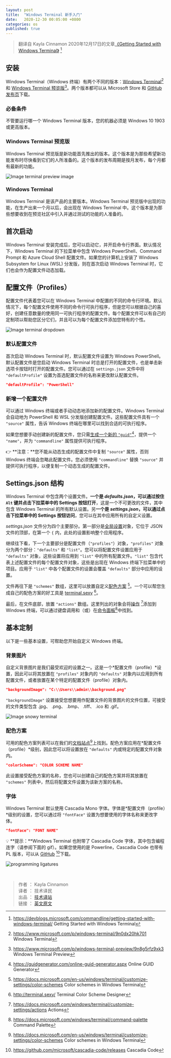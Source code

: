 ```yaml
---
layout: post
title:  "Windows Terminal 新手入门"
date:   2020-12-30 00:05:00 +0800
categories: os
published: true
---
```


> 翻译自 Kayla Cinnamon 2020年12月17日的文章[《Getting Started with Windows Terminal》](https://devblogs.microsoft.com/commandline/getting-started-with-windows-terminal/) [^1]

[^1]: <https://devblogs.microsoft.com/commandline/getting-started-with-windows-terminal/> Getting Started with Windows Terminal

## 安装

Windows Terminal（Windows 终端）有两个不同的版本：[Windows Terminal](https://www.microsoft.com/p/windows-terminal/9n0dx20hk701)[^Terminal] 和 [Windows Terminal 预览版](https://www.microsoft.com/p/windows-terminal-preview/9n8g5rfz9xk3)[^Preview]。两个版本都可以从 Microsoft Store 和 [GitHub 发布页](https://github.com/microsoft/terminal/releases)下载。

[^Terminal]: <https://www.microsoft.com/p/windows-terminal/9n0dx20hk701> Windows Terminal
[^Preview]: <https://www.microsoft.com/p/windows-terminal-preview/9n8g5rfz9xk3> Windows Terminal Preview

### 必备条件

不管要运行哪一个 Windows Terminal 版本，您的机器必须是 Windows 10 1903 或更高版本。

### Windows Terminal 预览版

Windows Terminal 预览版是新功能首先推出的版本。这个版本是为那些希望新功能发布时尽快看到它们的人所准备的。这个版本的发布周期是按月发布，每个月都有最新的功能。

![Image terminal preview image](/assets/images/202012/terminal-preview-image-e1592500021421.png)

### Windows Terminal

Windows Terminal 是该产品的主要版本。Windows Terminal 预览版中出现的功能，在生产出来一个月以后，会出现在 Windows Terminal 中。这个版本是为那些想要收到在预览社区中引入并通过测试的功能的人准备的。

## 首次启动

Windows Terminal 安装完成后，您可以启动它，并开启命令行界面。默认情况下，Windows Terminal 的下拉菜单中包含 Windows PowerShell、Command Prompt 和 Azure Cloud Shell 配置文件。如果您的计算机上安装了 Windows Subsystem for Linux (WSL) 分发版，则在首次启动 Windows Terminal 时，它们也会作为配置文件动态加载。

## 配置文件（Profiles）

配置文件代表着您可以在 Windows Terminal 中配置的不同的命令行环境。默认情况下，每个配置文件使用不同的命令行可执行程序，但是您可以根据自己的喜好，创建任意数量的使用同一可执行程序的配置文件。每个配置文件可以有自己的定制项以帮助您区分它们，并且可以为每个配置文件添加您特有的个性。

![Image terminal dropdown](/assets/images/202012/terminal-dropdown.png)

### 默认配置文件

首次启动 Windows Terminal 时，默认配置文件设置为 Windows PowerShell。默认配置文件是您启动 Windows Terminal 时总是打开的配置文件，也是单击新选项卡按钮时打开的配置文件。您可以通过在 `settings.json` 文件中将 `"defaultProfile"` 设置为首选配置文件的名称来更改默认配置文件。

```json
"defaultProfile": "PowerShell"
```

### 新增一个配置文件

可以通过 Windows 终端或者手动动态地添加新的配置文件。Windows Terminal 会自动地为 PowerShell 和 WSL 分发版创建配置文件。这些配置文件具有一个 `"source"` 属性，告诉 Windows 终端在哪里可以找到合适的可执行程序。

如果您想要手动创建新的配置文件，您只需[生成一个新的 `"guid"`](https://guidgenerator.com/online-guid-generator.aspx)[^guid]，提供一个 `"name"`，并为 `"commandline"` 属性提供可执行程序。

[^guid]: <https://guidgenerator.com/online-guid-generator.aspx> Online GUID Generator

👉 **注意：**您不能从动态生成的配置文件中复制 `"source"` 属性，否则 Windows 终端会忽略此配置文件。您必须使用 `"commandline"` 替换 `"source"` 并提供可执行程序，以便复制一个动态生成的配置文件。

## Settings.json 结构

Windows Terminal 中包含两个设置文件。**一个是 *defaults.json*，可以通过按住 `Alt` 键并点击下拉菜单中的 Settings 按钮打开**，这是一个不可更改的文件，其中包含 Windows Terminal 的所有默认设置。另**一个是 *settings.json*，可以通过点击下拉菜单中的 Settings 按钮访问**，您可以在其中应用所有的自定义设置。

*settings.json* 文件分为四个主要部分。第一部分是[全局设置](https://docs.microsoft.com/windows/terminal/customize-settings/global-settings)对象，它位于 JSON 文件的顶部，在第一个 `{` 内，此处的设置影响整个应用程序。

继续往下看，下一个主要部分是配置文件（`"profiles"`）对象，`"profiles"` 对象分为两个部分：`"defaults"` 和 `"list"`。您可以将配置文件设置应用于 `"defaults"` 对象，这些设置将应用到 `"list"` 中的所有配置文件。`"list"` 包含代表上述配置文件的每个配置文件对象，这些是出现在 Windows 终端下拉菜单中的项目。应用于 `"list"` 中各个配置文件的设置会覆盖 `"defaults"` 部分中应用的设置。

文件再往下是 `"schemes"` 数组，这里可以放置自定义[配色方案](https://docs.microsoft.com/en-us/windows/terminal/customize-settings/color-schemes) [^schemes]。一个可以帮您生成自己的配色方案的好工具是 [terminal.sexy](http://terminal.sexy/) [^se]。

[^schemes]: <https://docs.microsoft.com/en-us/windows/terminal/customize-settings/color-schemes> Color schemes in Windows Terminal

[^se]: <http://terminal.sexy/> Terminal Color Scheme Designer

最后，在文件底部，放置 `"actions"` 数组。这里列出的对象会将[操作](https://docs.microsoft.com/windows/terminal/customize-settings/actions) [^actions]添加到 Windows 终端，可以通过键盘调用和（或）在[命令面板](https://docs.microsoft.com/windows/terminal/command-palette)[^palette]中找到。

[^actions]: <https://docs.microsoft.com/windows/terminal/customize-settings/actions> Actions
[^palette]: <https://docs.microsoft.com/windows/terminal/command-palette> Command Palette

## 基本定制

以下是一些基本设置，可帮助您开始自定义 Windows 终端。

### 背景图片

自定义背景图片是我们最受欢迎的设置之一。这是一个*配置文件（profile）*设置，因此可以将其放置在 `"profiles"` 对象内的 `"defaults"` 对象内以应用到所有配置文件，或者放置在某个特定的配置文件（profile）对象内。

```json
"backgroundImage": "C:\\Users\\admin\\background.png"
```

`"backgroundImage"` 设置接受您想要用作配置文件的背景图片的文件位置，可接受的文件类型包含 .jpg、 .png、 .bmp、 .tiff、 .ico 和 .gif。

![Image snowy terminal](/assets/images/202012/snowy-terminal.png)

### 配色方案

可用的配色方案列表可以在我们的[文档站点](https://docs.microsoft.com/en-us/windows/terminal/customize-settings/color-schemes)[^schemes]上找到。配色方案应用在*配置文件（profile）*级别，因此您可以将设置放在 `"defaults"` 内或特定的配置文件对象内。

```json
"colorScheme": "COLOR SCHEME NAME"
```

此设置接受配色方案的名称，您也可以创建自己的配色方案并将其放置在 `"schemes"` 列表中，然后将配置文件设置为该新方案的名称。

### 字体

Windows Terminal 默认使用 Cascadia Mono 字体。字体是*配置文件（profile）*级别的设置，您可以通过将 `"fontFace"` 设置为想要使用的字体名称来更改字体。

```json
"fontFace": "FONT NAME"
```

💡 **提示：**Windows Terminal 也附带了 Cascadia Code 字体，其中包含编程连字（请参阅下面的 gif）。如果您使用的是 Powerline，Cascadia Code 也带有 PL 版本，可以从 [GitHub](https://github.com/microsoft/cascadia-code/releases) [^cascadia]下载。

[^cascadia]: <https://github.com/microsoft/cascadia-code/releases> Cascadia Code

![programming ligatures](/assets/images/202012/programming-ligatures.gif)

<br/>

> 作者 ： Kayla Cinnamon  
> 译者 ： 技术译民  
> 出品 ： [技术译站](https://ittranslator.cn/)  
> 链接 ： [英文原文](https://devblogs.microsoft.com/commandline/getting-started-with-windows-terminal/)
